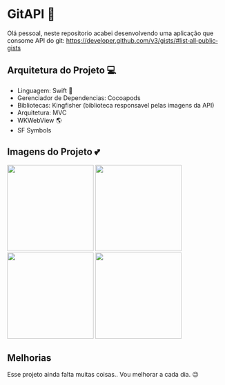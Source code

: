 # GitAPI 👾

Olá pessoal, neste repositorio acabei desenvolvendo uma aplicação que consome API do git: https://developer.github.com/v3/gists/#list‐all‐public‐gists

## Arquitetura do Projeto 💻
* Linguagem: Swift 🥰
* Gerenciador de Dependencias: Cocoapods 
* Bibliotecas: Kingfisher (biblioteca responsavel pelas imagens da API)
* Arquitetura: MVC
* WKWebView 🌎
* SF Symbols

## Imagens do Projeto 💕

<p float="left">
  <img src="https://user-images.githubusercontent.com/43152275/99920483-8afdb780-2d02-11eb-9183-81dfcc0a799f.png" width="200" />
  <img src="https://user-images.githubusercontent.com/43152275/100133812-0330be00-2e66-11eb-81c5-d203c41281f3.gif" width="200" />
  <img src="https://user-images.githubusercontent.com/43152275/99921066-98b53c00-2d06-11eb-8d6b-31813ab14da3.png" width="200" />
  <img src="https://user-images.githubusercontent.com/43152275/99921068-99e66900-2d06-11eb-82a8-4c64f47d9a0d.png" width="200" />
</p>

## Melhorias
Esse projeto ainda falta muitas coisas.. Vou melhorar a cada dia. 😉
